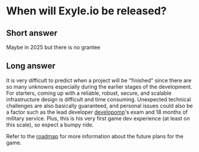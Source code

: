 # When will Exyle.io be released?

## Short answer

Maybe in 2025 but there is no grantee

## Long answer

It is very difficult to predict when a project will be "finished" since there
are so many unknowns especially during the earlier stages of the development.
For starters, coming up with a reliable, robust, secure, and scalable
infrastructure design is difficult and time consuming. Unexpected technical
challenges are also basically guaranteed, and personal issues could also be a
factor such as the lead developer
[developomp](https://github.com/developomp)'s exam and 18 months of military
service. Plus, this is his very first game dev experience (at least on this
scale), so expect a bumpy ride.

Refer to the [roadmap](/docs/dev-status/pre-release-roadmap) for more
information about the future plans for the game.
